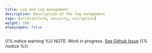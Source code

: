 ```yaml
---
title: Log and log managament
description: Description of the log management
tags: [architecture, security, encryption]
weight: 100
alwaysopen: false
---
```



{{% notice warning %}}
NOTE: Work in progress. [See Github Issue](https://github.com/Altinn/altinn-studio/issues/958)
{{% /notice %}}
